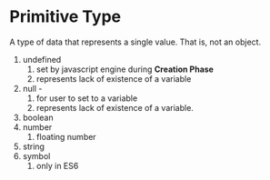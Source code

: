 # Primitive Type

A type of data that represents a single value. That is, not an object.

1. undefined
   1. set by javascript engine during **Creation Phase**
   2. represents lack of existence of a variable
2. null - 
   1. for user to set to a variable
   2. represents lack of existence of a variable.
3. boolean
4. number
   1. floating number
5. string
6. symbol
   1. only in ES6





